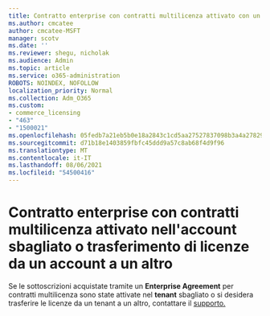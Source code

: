 ```yaml
---
title: Contratto enterprise con contratti multilicenza attivato con un account errato
ms.author: cmcatee
author: cmcatee-MSFT
manager: scotv
ms.date: ''
ms.reviewer: shegu, nicholak
ms.audience: Admin
ms.topic: article
ms.service: o365-administration
ROBOTS: NOINDEX, NOFOLLOW
localization_priority: Normal
ms.collection: Adm_O365
ms.custom:
- commerce_licensing
- "463"
- "1500021"
ms.openlocfilehash: 05fedb7a21eb5b0e18a2843c1cd5aa27527837098b3a4a278298d2e92d8da6d3
ms.sourcegitcommit: d71b18e1403859fbfc45ddd9a57c8ab68f4d9f96
ms.translationtype: MT
ms.contentlocale: it-IT
ms.lasthandoff: 08/06/2021
ms.locfileid: "54500416"
---
```

# <a name="volume-licensing-enterprise-agreement-activated-on-the-wrong-account-or-transferring-licenses-from-one-account-to-another"></a>Contratto enterprise con contratti multilicenza attivato nell'account sbagliato o trasferimento di licenze da un account a un altro

Se le sottoscrizioni acquistate tramite un **Enterprise Agreement** per contratti multilicenza sono state attivate nel **tenant** sbagliato o si desidera trasferire le licenze da un tenant a un altro, contattare il [supporto.](https://go.microsoft.com/fwlink/p/?linkid=518322) 